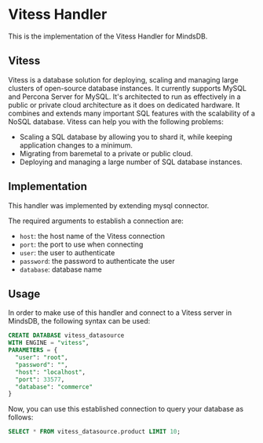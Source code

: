 # Vitess Handler

This is the implementation of the Vitess Handler for MindsDB.

## Vitess
Vitess is a database solution for deploying, scaling and managing large clusters of open-source database instances. It currently supports MySQL and Percona Server for MySQL. It's architected to run as effectively in a public or private cloud architecture as it does on dedicated hardware. It combines and extends many important SQL features with the scalability of a NoSQL database. Vitess can help you with the following problems:

  *  Scaling a SQL database by allowing you to shard it, while keeping application changes to a minimum.
  * Migrating from baremetal to a private or public cloud.
  * Deploying and managing a large number of SQL database instances.

## Implementation

This handler was implemented by extending mysql connector.

The required arguments to establish a connection are:

* `host`: the host name of the Vitess connection 
* `port`: the port to use when connecting 
* `user`: the user to authenticate 
* `password`: the password to authenticate the user
* `database`: database name

## Usage

In order to make use of this handler and connect to a Vitess server in MindsDB, the following syntax can be used:

```sql
CREATE DATABASE vitess_datasource
WITH ENGINE = "vitess",
PARAMETERS = { 
  "user": "root",
  "password": "",
  "host": "localhost",
  "port": 33577,
  "database": "commerce"
}
```

Now, you can use this established connection to query your database as follows:

```sql
SELECT * FROM vitess_datasource.product LIMIT 10;
```